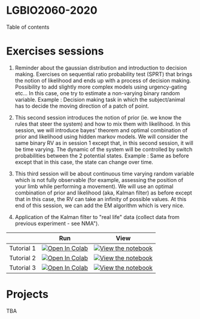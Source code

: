 # LGBIO2060-2020

Table of contents

# Exercises sessions

1. Reminder about the gaussian distribution and introduction to decision making. Exercises on sequential ratio probability test (SPRT) that brings the notion of likelihood and ends up with a process of decision making. Possibility to add slightly more complex models using urgency-gating etc... In this case, one try to estimate a non-varying binary random variable.
Example : Decision making task in which the subject/animal has to decide the moving direction of a patch of point.

2. This second session introduces the notion of prior (ie. we know the rules that steer the system) and how to mix them with likelihood. In this session, we will introduce bayes' theorem and optimal combination of prior and likelihood using hidden markov models. We will consider the same binary RV as in session 1 except that, in this second session, it will be time varying. The dynamic of the system will be controlled by switch probabilities between the 2 potential states. 
Example : Same as before except that in this case, the state can change over time.

3. This third session will be about continuous time varying random variable which is not fully observable (for example, assessing the position of your limb while performing a movement). We will use an optimal combination of prior and likelihood (aka, Kalman filter) as before except that in this case, the RV can take an infinity of possible values.
At this end of this session, we can add the EM algorithm which is very nice.

4. Application of the Kalman filter to "real life" data (collect data from previous experiment - see NMA").


|   | Run | View |
| - | --- | ---- |
| Tutorial 1 | [![Open In Colab](https://colab.research.google.com/assets/colab-badge.svg)](https://colab.research.google.com/github/fblondiaux/LGBIO2060-2020/blob/master/LGBIO2060_TP1.ipynb) | [![View the notebook](https://img.shields.io/badge/render-nbviewer-orange.svg)](https://nbviewer.jupyter.org/github/fblondiaux/LGBIO2060-2020/blob/master/LGBIO2060_TP1.ipynb?flush_cache=true) |
| Tutorial 2 | [![Open In Colab](https://colab.research.google.com/assets/colab-badge.svg)](https://colab.research.google.com/github/NeuromatchAcademy/course-content/blob/master/tutorials/W1D1_ModelTypes/student/W1D1_Tutorial2.ipynb) | [![View the notebook](https://img.shields.io/badge/render-nbviewer-orange.svg)](https://nbviewer.jupyter.org/github/NeuromatchAcademy/course-content/blob/master/tutorials/W1D1_ModelTypes/student/W1D1_Tutorial2.ipynb?flush_cache=true) |
| Tutorial 3 | [![Open In Colab](https://colab.research.google.com/assets/colab-badge.svg)](https://colab.research.google.com/github/NeuromatchAcademy/course-content/blob/master/tutorials/W1D1_ModelTypes/student/W1D1_Tutorial3.ipynb) | [![View the notebook](https://img.shields.io/badge/render-nbviewer-orange.svg)](https://nbviewer.jupyter.org/github/NeuromatchAcademy/course-content/blob/master/tutorials/W1D1_ModelTypes/student/W1D1_Tutorial3.ipynb?flush_cache=true) |


# Projects

TBA
